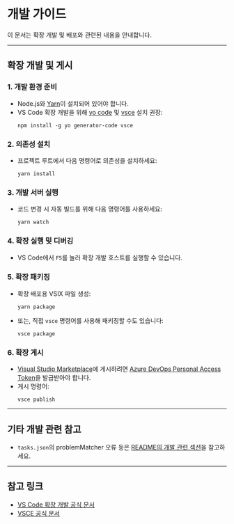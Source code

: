 # 개발 가이드

이 문서는 확장 개발 및 배포와 관련된 내용을 안내합니다.

---

## 확장 개발 및 게시

### 1. 개발 환경 준비

- Node.js와 [Yarn](https://classic.yarnpkg.com/lang/en/docs/install/)이 설치되어 있어야 합니다.
- VS Code 확장 개발을 위해 [yo code](https://code.visualstudio.com/api/get-started/your-first-extension) 및 [vsce](https://code.visualstudio.com/api/working-with-extensions/publishing-extension) 설치 권장:
  ```
  npm install -g yo generator-code vsce
  ```

### 2. 의존성 설치

- 프로젝트 루트에서 다음 명령어로 의존성을 설치하세요:
  ```
  yarn install
  ```

### 3. 개발 서버 실행

- 코드 변경 시 자동 빌드를 위해 다음 명령어를 사용하세요:
  ```
  yarn watch
  ```

### 4. 확장 실행 및 디버깅

- VS Code에서 `F5`를 눌러 확장 개발 호스트를 실행할 수 있습니다.

### 5. 확장 패키징

- 확장 배포용 VSIX 파일 생성:
  ```
  yarn package
  ```
- 또는, 직접 `vsce` 명령어를 사용해 패키징할 수도 있습니다:
  ```
  vsce package
  ```

### 6. 확장 게시

- [Visual Studio Marketplace](https://marketplace.visualstudio.com/)에 게시하려면 [Azure DevOps Personal Access Token](https://code.visualstudio.com/api/working-with-extensions/publishing-extension#get-a-personal-access-token)을 발급받아야 합니다.
- 게시 명령어:
  ```
  vsce publish
  ```

---

## 기타 개발 관련 참고

- `tasks.json`의 problemMatcher 오류 등은 [README의 개발 관련 섹션](./README.md#개발-관련)을 참고하세요.

---

## 참고 링크

- [VS Code 확장 개발 공식 문서](https://code.visualstudio.com/api)
- [VSCE 공식 문서](https://code.visualstudio.com/api/working-with-extensions/publishing-extension)